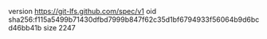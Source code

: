 version https://git-lfs.github.com/spec/v1
oid sha256:f115a5499b71430dfbd7999b847f62c35d1bf6794933f56064b9d6bcd46bb41b
size 2247
